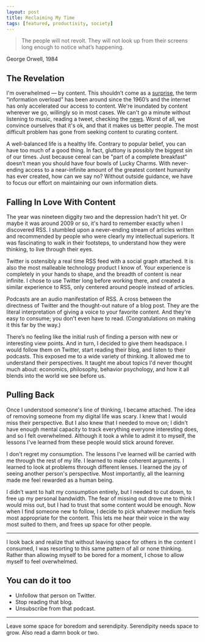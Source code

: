 ```yaml
---
layout: post
title: Reclaiming My Time
tags: [featured, productivity, society]
---
```


> The people will not revolt. They will not look up from their screens long enough to notice what’s happening.

George Orwell, 1984

## The Revelation

I'm overwhelmed — by content. This shouldn’t come as a [surprise](https://en.wikipedia.org/wiki/Information_overload), the term “information overload” has been around since the 1960’s and the internet has only accelerated our access to content. We're inundated by content wherever we go, willingly so in most cases. We can't go a minute without listening to music, reading a tweet, checking the [news](https://www.theguardian.com/media/2013/apr/12/news-is-bad-rolf-dobelli). Worst of all, we convince ourselves that it's ok, and that it makes us better people. The most difficult problem has gone from seeking content to curating content.

A well-balanced life is a healthy life. Contrary to popular belief, you can have too much of a good thing. In fact, gluttony is possibly the biggest sin of our times. Just because cereal can be "part of a complete breakfast” doesn’t mean you should have four bowls of Lucky Charms. With never-ending access to a near-infinite amount of the greatest content humanity has ever created, how can we say no? Without outside guidance, we have to focus our effort on maintaining our own information diets.


## Falling In Love With Content

The year was nineteen diggity two and the depression hadn't hit yet. Or maybe it was around 2009 or so, it's hard to remember exactly when I discovered RSS. I stumbled upon a never-ending stream of articles written and recommended by people who were clearly my intellectual superiors. It was fascinating to walk in their footsteps, to understand how they were thinking, to live through their eyes.

Twitter is ostensibly a real time RSS feed with a social graph attached. It is also the most malleable technology product I know of. Your experience is completely in your hands to shape, and the breadth of content is near infinite. I chose to use Twitter long before working there, and created a similar experience to RSS, only centered around people instead of articles.

Podcasts are an audio manifestation of RSS. A cross between the directness of Twitter and the thought-out nature of a blog post. They are the literal interpretation of giving a voice to your favorite content. And they're easy to consume; you don't even have to read. (Congratulations on making it this far by the way.)

There’s no feeling like the initial rush of finding a person with new or interesting view points. And in turn, I decided to give them headspace. I would follow them on Twitter, start reading their blog, and listen to their podcasts. This exposed me to a wide variety of thinking. It allowed me to understand their perspectives. It taught me about topics I'd never thought much about: economics, philosophy, behavior psychology, and how it all blends into the world we see before us.


## Pulling Back

Once I understood someone's line of thinking, I became attached. The idea of removing someone from my digital life was scary. I knew that I would miss their perspective. But I also knew that I needed to move on; I didn't have enough mental capacity to track everything everyone interesting does, and so I felt overwhelmed. Although it took a while to admit it to myself, the lessons I've learned from these people would stick around forever.

I don't regret my consumption. The lessons I've learned will be carried with me through the rest of my life. I learned to make coherent arguments. I learned to look at problems through different lenses. I learned the joy of seeing another person's perspective. Most importantly, all the learning made me feel rewarded as a human being.

I didn’t want to halt my consumption entirely, but I needed to cut down, to free up my personal bandwidth. The fear of missing out drove me to think I would miss out, but I had to trust that some content would be enough. Now when I find someone new to follow, I decide to pick whatever medium feels most appropriate for the content. This lets me hear their voice in the way most suited to them, and frees up space for other people.


----------

I look back and realize that without leaving space for others in the content I consumed, I was resorting to this same pattern of all or none thinking. Rather than allowing myself to be bored for a moment, I chose to allow myself to feel overwhelmed.

## You can do it too
- Unfollow that person on Twitter.
- Stop reading that blog.
- Unsubscribe from that podcast.


----------

Leave some space for boredom and serendipity. Serendipity needs space to grow. Also read a damn book or two.

